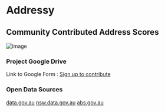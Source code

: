 # Addressy
## Community Contributed Address Scores

![image](https://github.com/codesydney/addressy/assets/7553347/5fc11db0-540b-4fd6-a71e-0f50e7abf0b7)

### Project Google Drive

Link to Google Form : [Sign up to contribute](https://forms.gle/jJNnjPKYG1325XWu7)

### Open Data Sources

[data.gov.au](https://data.gov.au/home)
[nsw.data.gov.au](https://data.nsw.gov.au/)
[abs.gov.au](https://www.abs.gov.au/)
